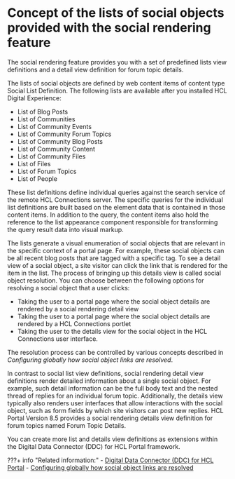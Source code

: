 # Concept of the lists of social objects provided with the social rendering feature

The social rendering feature provides you with a set of predefined lists view definitions and a detail view definition for forum topic details.

The lists of social objects are defined by web content items of content type Social List Definition. The following lists are available after you installed HCL Digital Experience:

-   List of Blog Posts
-   List of Communities
-   List of Community Events
-   List of Community Forum Topics
-   List of Community Blog Posts
-   List of Community Content
-   List of Community Files
-   List of Files
-   List of Forum Topics
-   List of People

These list definitions define individual queries against the search service of the remote HCL Connections server. The specific queries for the individual list definitions are built based on the element data that is contained in those content items. In addition to the query, the content items also hold the reference to the list appearance component responsible for transforming the query result data into visual markup.

The lists generate a visual enumeration of social objects that are relevant in the specific context of a portal page. For example, these social objects can be all recent blog posts that are tagged with a specific tag. To see a detail view of a social object, a site visitor can click the link that is rendered for the item in the list. The process of bringing up this details view is called social object resolution. You can choose between the following options for resolving a social object that a user clicks:

-   Taking the user to a portal page where the social object details are rendered by a social rendering detail view
-   Taking the user to a portal page where the social object details are rendered by a HCL Connections portlet
-   Taking the user to the details view for the social object in the HCL Connections user interface.

The resolution process can be controlled by various concepts described in *Configuring globally how social object links are resolved*.

In contrast to social list view definitions, social rendering detail view definitions render detailed information about a single social object. For example, such detail information can be the full body text and the nested thread of replies for an individual forum topic. Additionally, the details view typically also renders user interfaces that allow interactions with the social object, such as form fields by which site visitors can post new replies. HCL Portal Version 8.5 provides a social rendering details view definition for forum topics named Forum Topic Details.

You can create more list and details view definitions as extensions within the Digital Data Connector \(DDC\) for HCL Portal framework.

<!--
-   **[Social object resolution](../social/soc_rendr_soc_obj_resltn.md)**  
When a portal user clicks a link to an object, the portal takes the user to the details view of that object. This process is called social object resolution. For example, a user might click a specific forum topic that is listed in the Community Forum Topics list. In this case, the social object resolution takes the user to a portal page that provides a details view of the forum topic that the user clicked. You can influence the result of the resolution that the user views by setting various parameters. These parameters are described here. -->


???+ info "Related information:"
    - [Digital Data Connector \(DDC\) for HCL Portal](../../../../extend_dx/ddc/index.md)
    - [Configuring globally how social object links are resolved](../../cfg_global_settings_social_rendering/soc_rendr_cfg_reslv_links.md)

